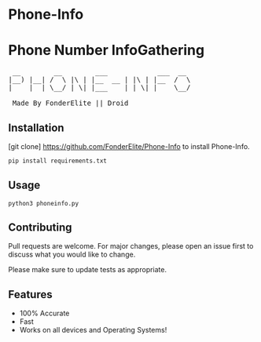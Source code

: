 # Phone-Info
# Phone Number InfoGathering

<pre>
 __        __        ___            ___  __  
|__) |__| /  \ |\ | |__  __ | |\ | |__  /  \ 
|    |  | \__/ | \| |___    | | \| |    \__/ 

 Made By FonderElite || Droid                                                              
</pre>

## Installation

[git clone] https://github.com/FonderElite/Phone-Info to install Phone-Info.

```bash
pip install requirements.txt
```

## Usage

```
python3 phoneinfo.py

```

## Contributing
Pull requests are welcome. For major changes, please open an issue first to discuss what you would like to change.

Please make sure to update tests as appropriate.

## Features
* 100% Accurate
* Fast 
* Works on all devices and Operating Systems!
